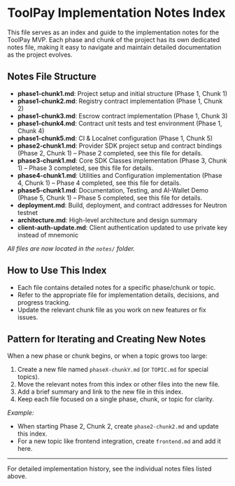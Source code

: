 # ToolPay Implementation Notes Index

This file serves as an index and guide to the implementation notes for the ToolPay MVP. Each phase and chunk of the project has its own dedicated notes file, making it easy to navigate and maintain detailed documentation as the project evolves.

## Notes File Structure

- **phase1-chunk1.md**: Project setup and initial structure (Phase 1, Chunk 1)
- **phase1-chunk2.md**: Registry contract implementation (Phase 1, Chunk 2)
- **phase1-chunk3.md**: Escrow contract implementation (Phase 1, Chunk 3)
- **phase1-chunk4.md**: Contract unit tests and test environment (Phase 1, Chunk 4)
- **phase1-chunk5.md**: CI & Localnet configuration (Phase 1, Chunk 5)
- **phase2-chunk1.md**: Provider SDK project setup and contract bindings (Phase 2, Chunk 1) – Phase 2 completed, see this file for details.
- **phase3-chunk1.md**: Core SDK Classes implementation (Phase 3, Chunk 1) – Phase 3 completed, see this file for details.
- **phase4-chunk1.md**: Utilities and Configuration implementation (Phase 4, Chunk 1) – Phase 4 completed, see this file for details.
- **phase5-chunk1.md**: Documentation, Testing, and AI-Wallet Demo (Phase 5, Chunk 1) – Phase 5 completed, see this file for details.
- **deployment.md**: Build, deployment, and contract addresses for Neutron testnet
- **architecture.md**: High-level architecture and design summary
- **client-auth-update.md**: Client authentication updated to use private key instead of mnemonic

_All files are now located in the `notes/` folder._

## How to Use This Index
- Each file contains detailed notes for a specific phase/chunk or topic.
- Refer to the appropriate file for implementation details, decisions, and progress tracking.
- Update the relevant chunk file as you work on new features or fix issues.

## Pattern for Iterating and Creating New Notes

When a new phase or chunk begins, or when a topic grows too large:
1. Create a new file named `phaseX-chunkY.md` (or `TOPIC.md` for special topics).
2. Move the relevant notes from this index or other files into the new file.
3. Add a brief summary and link to the new file in this index.
4. Keep each file focused on a single phase, chunk, or topic for clarity.

_Example:_
- When starting Phase 2, Chunk 2, create `phase2-chunk2.md` and update this index.
- For a new topic like frontend integration, create `frontend.md` and add it here.

---

For detailed implementation history, see the individual notes files listed above.
